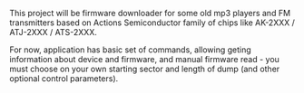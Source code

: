 This project will be firmware downloader for some old mp3 players and FM
transmitters based on Actions Semiconductor family of chips like
AK-2XXX / ATJ-2XXX / ATS-2XXX.

For now, application has basic set of commands, allowing geting information
about device and firmware, and manual firmware read - you must choose on your
own starting sector and length of dump (and other optional control parameters).
